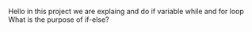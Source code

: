 Hello in this project we are explaing and do if variable while and for loop
What is the purpose of if-else?

